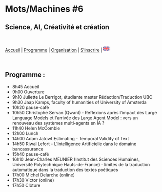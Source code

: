 # Mots/Machines #6 
## Science, AI, Créativité et création

<br>

[Accueil](https://motsmachines.github.io/2024/fr) | [Programme](https://motsmachines.github.io/2024/fr/program) | [Organisation](https://motsmachines.github.io/2024/fr/orga) | [S'inscrire](https://motsmachines.github.io/2024/fr/registration) | [<img src="EN.png" width="20">](https://motsmachines.github.io/2024/en/program)

<br>

## Programme :

- 8h45 Accueil
- 9h00 Ouverture
- 9h10 Juliette Le Berrigot, étudiante master Rédaction/Traduction UBO
- 9h30 Jaap Kamps, faculty of humanities of University of Amsterda
- 10h20 pause-café
- 10h50 Christophe Servan (Qwant) - Reflexions après l'impact des Large Language Models et l'arrivée des Large Agent Model : vers un renouveau des systèmes multi-agents en IA ?
- 11h40 Helen McCombie
- 12h00 Lunch
- 14h00 Adam Jatowt Estimating - Temporal Validity of Text
- 14h50 Riwal Lefort - L'Intelligence Artificielle dans le domaine bancassurance
- 15h40 pause-café
- 16h10 Jean-Charles MEUNIER (Institut des Sciences Humaines, Université Polytechnique Hauts-de-France) - limites de la traduction automatique dans la traduction des textes poétiques
- 17h00 Michel Delarche (online)
- 17h30 Victor (online)
- 17h50 Clôture
